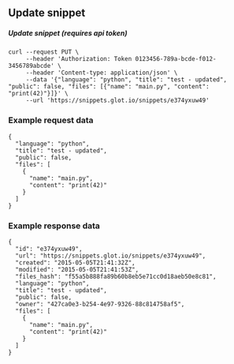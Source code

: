 ## Update snippet


##### Update snippet (requires api token)
    curl --request PUT \
         --header 'Authorization: Token 0123456-789a-bcde-f012-3456789abcde' \
         --header 'Content-type: application/json' \
         --data '{"language": "python", "title": "test - updated", "public": false, "files": [{"name": "main.py", "content": "print(42)"}]}' \
         --url 'https://snippets.glot.io/snippets/e374yxuw49'

### Example request data
    {
      "language": "python",
      "title": "test - updated",
      "public": false,
      "files": [
        {
          "name": "main.py",
          "content": "print(42)"
        }
      ]
    }

### Example response data
    {
      "id": "e374yxuw49",
      "url": "https://snippets.glot.io/snippets/e374yxuw49",
      "created": "2015-05-05T21:41:32Z",
      "modified": "2015-05-05T21:41:53Z",
      "files_hash": "f55a5b888fa89b60b8eb5e71cc0d18aeb50e8c81",
      "language": "python",
      "title": "test - updated",
      "public": false,
      "owner": "427ca0e3-b254-4e97-9326-88c814758af5",
      "files": [
        {
          "name": "main.py",
          "content": "print(42)"
        }
      ]
    }
